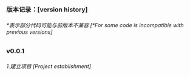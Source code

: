 ﻿
#
### 版本记录：[version history]
###### *表示部分代码可能与前版本不兼容 [*For some code is incompatible with previous versions]
### v0.0.1
###### 1.建立项目 [Project establishment]